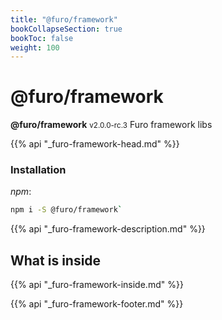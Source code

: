 ```yaml
---
title: "@furo/framework"
bookCollapseSection: true
bookToc: false
weight: 100
---
```


# @furo/framework
**@furo/framework** <small>v2.0.0-rc.3</small>
Furo framework libs

{{% api "_furo-framework-head.md" %}}

### Installation
*npm*:
```bash
npm i -S @furo/framework`
```


{{% api "_furo-framework-description.md" %}}

## What is inside
{{% api "_furo-framework-inside.md" %}}

{{% api "_furo-framework-footer.md" %}}
